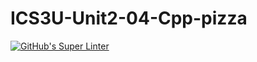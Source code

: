 # ICS3U-Unit2-04-Cpp-pizza

[![GitHub's Super Linter](https://github.com/haokai-li/ICS3U-Unit2-04-Cpp-pizza/workflows/GitHub's%20Super%20Linter/badge.svg)](https://github.com/haokai-li/ICS3U-Unit2-04-Cpp-pizza/actions)
